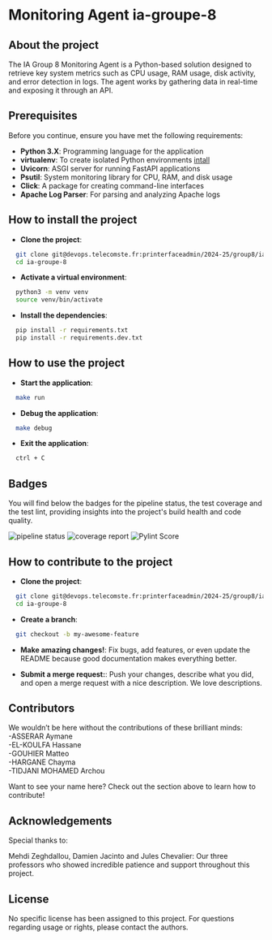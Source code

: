 # **Monitoring Agent ia-groupe-8**

## About the project

The IA Group 8 Monitoring Agent is a Python-based solution designed to retrieve key system metrics such as CPU usage, RAM usage, disk activity, and error detection in logs. The agent works by gathering data in real-time and exposing it through an API. 

## Prerequisites

Before you continue, ensure you have met the following requirements:

- **Python 3.X**: Programming language for the application
- **virtualenv**: To create isolated Python environments [intall](https://virtualenv.pypa.io/en/latest/installation.html)
- **Uvicorn**: ASGI server for running FastAPI applications
- **Psutil**: System monitoring library for CPU, RAM, and disk usage
- **Click**: A package for creating command-line interfaces
- **Apache Log Parser**: For parsing and analyzing Apache logs


## How to install the project

- **Clone the project**:
```sh
  git clone git@devops.telecomste.fr:printerfaceadmin/2024-25/group8/ia-groupe-8.git
  cd ia-groupe-8
```

- **Activate a virtual environment**:
```sh
  python3 -m venv venv
  source venv/bin/activate
```

- **Install the dependencies**:
```sh
  pip install -r requirements.txt
  pip install -r requirements.dev.txt
```

## How to use the project
- **Start the application**:
```sh
  make run
```

- **Debug the application**:
```sh
  make debug
```

- **Exit the application**:
```sh
  ctrl + C
```
## Badges

You will find below the badges for the pipeline status, the test coverage and the test lint, providing insights into the project's build health and code quality.


![pipeline status](https://devops.telecomste.fr/printerfaceadmin/2024-25/group8/ia-groupe-8/badges/main/pipeline.svg)
![coverage report](https://devops.telecomste.fr/printerfaceadmin/2024-25/group8/ia-groupe-8/badges/main/coverage.svg)
![Pylint Score](https://devops.telecomste.fr/printerfaceadmin/2024-25/group8/ia-groupe-8/-/jobs/69554/artifacts/raw/pylint-score.svg)

## How to contribute to the project

- **Clone the project**:
```sh
  git clone git@devops.telecomste.fr:printerfaceadmin/2024-25/group8/ia-groupe-8.git
  cd ia-groupe-8
```

- **Create a branch**:
```sh
  git checkout -b my-awesome-feature
```

- **Make amazing changes!**:
Fix bugs, add features, or even update the README because good documentation makes everything better.

- **Submit a merge request:**:
Push your changes, describe what you did, and open a merge request with a nice description. We love descriptions.


## Contributors

We wouldn’t be here without the contributions of these brilliant minds:  
-ASSERAR Aymane  
-EL-KOULFA Hassane  
-GOUHIER Matteo  
-HARGANE Chayma  
-TIDJANI MOHAMED Archou  

Want to see your name here? Check out the section above to learn how to contribute!

## Acknowledgements

Special thanks to:

Mehdi Zeghdallou, Damien Jacinto and Jules Chevalier: Our three professors who showed incredible patience and support throughout this project.

## License

No specific license has been assigned to this project.
For questions regarding usage or rights, please contact the authors.

